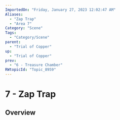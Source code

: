 ```yaml
---
ImportedOn: "Friday, January 27, 2023 12:02:47 AM"
Aliases:
  - "Zap Trap"
  - "Area 7"
Category: "Scene"
Tags:
  - "Category/Scene"
parent:
  - "Trial of Copper"
up:
  - "Trial of Copper"
prev:
  - "6 - Treasure Chamber"
RWtopicId: "Topic_8959"
---
```

# 7 - Zap Trap
## Overview
